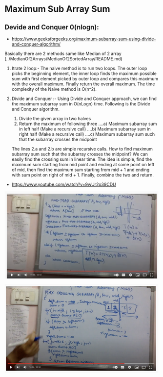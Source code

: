 # Maximum Sub Array Sum

## Devide and Conquer 0(nlogn):

* https://www.geeksforgeeks.org/maximum-subarray-sum-using-divide-and-conquer-algorithm/


Basically there are 2 methods same like Median of 2 array (../MedianOf2Arrays/MedianOf2SortedArray/README.md)
1. Itrate 2 loop:-
    The naive method is to run two loops. The outer loop picks the beginning element, the inner loop finds the maximum possible sum with first element picked by outer loop and compares this maximum with the overall maximum. Finally return the overall maximum. The time complexity of the Naive method is O(n^2).
2. Divide and Conquer :- 
    Using Divide and Conquer approach, we can find the maximum subarray sum in O(nLogn) time. Following is the Divide and Conquer algorithm.

    1) Divide the given array in two halves
    2) Return the maximum of following three
    ….a) Maximum subarray sum in left half (Make a recursive call)
    ….b) Maximum subarray sum in right half (Make a recursive call)
    ….c) Maximum subarray sum such that the subarray crosses the midpoint

    The lines 2.a and 2.b are simple recursive calls. How to find maximum subarray sum such that the subarray crosses the midpoint? We can easily find the crossing sum in linear time. The idea is simple, find the maximum sum starting from mid point and ending at some point on left of mid, then find the maximum sum starting from mid + 1 and ending with sum point on right of mid + 1. Finally, combine the two and return.

* https://www.youtube.com/watch?v=9wUr2o39CDU

<p align="center">
<img src="Devide1.png">
</br>
</p>

<p align="center">
<img src="Devide2.png">
</br>
</p>

